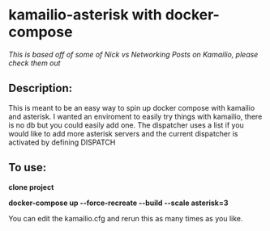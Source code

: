# kamailio-asterisk with docker-compose

*This is based off of some of Nick vs Networking Posts on Kamailio, please check them out*

## Description:
This is meant to be an easy way to spin up docker compose with kamailio and asterisk. I wanted an enviroment to easily try things with kamailio, there is no db but you could easily add one. The dispatcher uses a list if you would like to add more asterisk servers and the current dispatcher is activated by defining DISPATCH

## To use:
**clone project**

**docker-compose up --force-recreate --build --scale asterisk=3**

You can edit the kamailio.cfg and rerun this as many times as you like.
